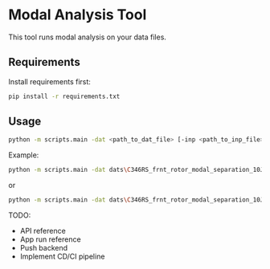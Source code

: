 # Modal Analysis Tool

This tool runs modal analysis on your data files.

## Requirements
Install requirements first:
```bash
pip install -r requirements.txt
```

## Usage
```bash
python -m scripts.main -dat <path_to_dat_file> [-inp <path_to_inp_file>]
```
Example:
```bash
python -m scripts.main -dat dats\C346RS_frnt_rotor_modal_separation_10Jun25.dat
```
or
```bash
python -m scripts.main -dat dats\C346RS_frnt_rotor_modal_separation_10Jun25.dat -inp inps\C346RS_frnt_rotor_modal_separation_10Jun25.inp
```

TODO: 
- API reference
- App run reference
- Push backend
- Implement CD/CI pipeline